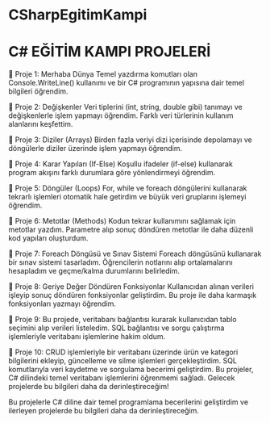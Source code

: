 # CSharpEgitimKampi
# C# EĞİTİM KAMPI PROJELERİ

📍 Proje 1: Merhaba Dünya Temel yazdırma komutları olan Console.WriteLine() kullanımı ve bir C# programının yapısına dair temel bilgileri öğrendim.

📍 Proje 2: Değişkenler Veri tiplerini (int, string, double gibi) tanımayı ve değişkenlerle işlem yapmayı öğrendim. Farklı veri türlerinin kullanım alanlarını keşfettim.

📍 Proje 3: Diziler (Arrays) Birden fazla veriyi dizi içerisinde depolamayı ve döngülerle diziler üzerinde işlem yapmayı öğrendim.

📍 Proje 4: Karar Yapıları (If-Else) Koşullu ifadeler (if-else) kullanarak program akışını farklı durumlara göre yönlendirmeyi öğrendim.

📍 Proje 5: Döngüler (Loops) For, while ve foreach döngülerini kullanarak tekrarlı işlemleri otomatik hale getirdim ve büyük veri gruplarını işlemeyi öğrendim.

📍 Proje 6: Metotlar (Methods) Kodun tekrar kullanımını sağlamak için metotlar yazdım. Parametre alıp sonuç döndüren metotlar ile daha düzenli kod yapıları oluşturdum.

📍 Proje 7: Foreach Döngüsü ve Sınav Sistemi Foreach döngüsünü kullanarak bir sınav sistemi tasarladım. Öğrencilerin notlarını alıp ortalamalarını hesapladım ve geçme/kalma durumlarını belirledim.

📍 Proje 8: Geriye Değer Döndüren Fonksiyonlar Kullanıcıdan alınan verileri işleyip sonuç döndüren fonksiyonlar geliştirdim. Bu proje ile daha karmaşık fonksiyonları yazmayı öğrendim.

📍 Proje 9: Bu projede, veritabanı bağlantısı kurarak kullanıcıdan tablo seçimini alıp verileri listeledim. SQL bağlantısı ve sorgu çalıştırma işlemleriyle veritabanı işlemlerine hakim oldum.

📍 Proje 10: CRUD işlemleriyle bir veritabanı üzerinde ürün ve kategori bilgilerini ekleyip, güncelleme ve silme işlemleri gerçekleştirdim. SQL komutlarıyla veri kaydetme ve sorgulama becerimi geliştirdim.
Bu projeler, C# dilindeki temel veritabanı işlemlerini öğrenmemi sağladı. Gelecek projelerde bu bilgileri daha da derinleştireceğim!

Bu projelerle C# diline dair temel programlama becerilerini geliştirdim ve ilerleyen projelerde bu bilgileri daha da derinleştireceğim.
